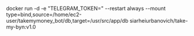 docker run -d -e "TELEGRAM_TOKEN=" --restart always --mount type=bind,source=/home/ec2-user/takemymoney_bot/db,target=/usr/src/app/db siarheiurbanovich/take-my-byn:v1.0
